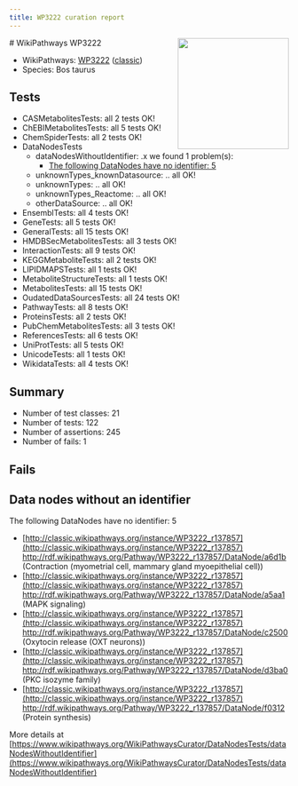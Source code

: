 ```yaml
---
title: WP3222 curation report
---
```


<img style="float: right; width: 200px" src="https://upload.wikimedia.org/wikipedia/commons/thumb/8/83/Wplogo_with_text_500.png/640px-Wplogo_with_text_500.png" />
# WikiPathways WP3222

* WikiPathways: [WP3222](https://wikipathways.org/pathways/WP3222) ([classic](https://classic.wikipathways.org/instance/WP3222))
* Species: Bos taurus
## Tests
* CASMetabolitesTests: all 2 tests OK!
* ChEBIMetabolitesTests: all 5 tests OK!
* ChemSpiderTests: all 2 tests OK!
* DataNodesTests
    * dataNodesWithoutIdentifier: .x we found 1 problem(s):
        * [The following DataNodes have no identifier: 5](#d2d32fa4)
    * unknownTypes_knownDatasource: .. all OK!
    * unknownTypes: .. all OK!
    * unknownTypes_Reactome: .. all OK!
    * otherDataSource: .. all OK!
* EnsemblTests: all 4 tests OK!
* GeneTests: all 5 tests OK!
* GeneralTests: all 15 tests OK!
* HMDBSecMetabolitesTests: all 3 tests OK!
* InteractionTests: all 9 tests OK!
* KEGGMetaboliteTests: all 2 tests OK!
* LIPIDMAPSTests: all 1 tests OK!
* MetaboliteStructureTests: all 1 tests OK!
* MetabolitesTests: all 15 tests OK!
* OudatedDataSourcesTests: all 24 tests OK!
* PathwayTests: all 8 tests OK!
* ProteinsTests: all 2 tests OK!
* PubChemMetabolitesTests: all 3 tests OK!
* ReferencesTests: all 6 tests OK!
* UniProtTests: all 5 tests OK!
* UnicodeTests: all 1 tests OK!
* WikidataTests: all 4 tests OK!


## Summary

* Number of test classes: 21
* Number of tests: 122
* Number of assertions: 245
* Number of fails: 1

## Fails

<a name="d2d32fa4" />

## Data nodes without an identifier

The following DataNodes have no identifier: 5

* [http://classic.wikipathways.org/instance/WP3222_r137857](http://classic.wikipathways.org/instance/WP3222_r137857) http://rdf.wikipathways.org/Pathway/WP3222_r137857/DataNode/a6d1b (Contraction (myometrial cell, 
mammary gland myoepithelial cell))
* [http://classic.wikipathways.org/instance/WP3222_r137857](http://classic.wikipathways.org/instance/WP3222_r137857) http://rdf.wikipathways.org/Pathway/WP3222_r137857/DataNode/a5aa1 (MAPK signaling)
* [http://classic.wikipathways.org/instance/WP3222_r137857](http://classic.wikipathways.org/instance/WP3222_r137857) http://rdf.wikipathways.org/Pathway/WP3222_r137857/DataNode/c2500 (Oxytocin release 
(OXT neurons))
* [http://classic.wikipathways.org/instance/WP3222_r137857](http://classic.wikipathways.org/instance/WP3222_r137857) http://rdf.wikipathways.org/Pathway/WP3222_r137857/DataNode/d3ba0 (PKC
isozyme family)
* [http://classic.wikipathways.org/instance/WP3222_r137857](http://classic.wikipathways.org/instance/WP3222_r137857) http://rdf.wikipathways.org/Pathway/WP3222_r137857/DataNode/f0312 (Protein synthesis)


More details at [https://www.wikipathways.org/WikiPathwaysCurator/DataNodesTests/dataNodesWithoutIdentifier](https://www.wikipathways.org/WikiPathwaysCurator/DataNodesTests/dataNodesWithoutIdentifier)

